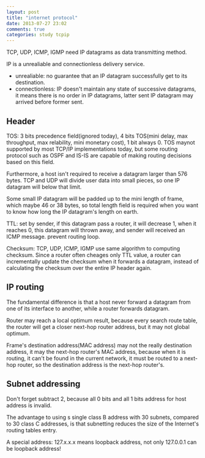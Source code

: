 ```yaml
---
layout: post
title: "internet protocol"
date: 2013-07-27 23:02
comments: true
categories: study tcpip
---
```


TCP, UDP, ICMP, IGMP need IP datagrams as data transmitting method.

IP is a unrealiable and connectionless delivery service.

* unrealiable: no guarantee that an IP datagram successfully get to its destination.
* connectionless: IP doesn't maintain any state of successive datagrams, it means there is no order in IP datagrams, latter sent IP datagram may arrived before former sent.

## Header

TOS: 3 bits precedence field(ignored today), 4 bits TOS(mini delay, max throughput, max relability, mini monetary cost), 1 bit always 0. TOS maynot supported by most TCP/IP implementations today, but some routing protocol such as OSPF and IS-IS are capable of making routing decisions based on this field.

Furthermore, a host isn't required to receive a datagram larger than 576 bytes. TCP and UDP will divide user data into small pieces, so one IP datagram will below that limit.

Some small IP datagram will be padded up to the mini length of frame, which maybe 46 or 38 bytes, so total length field is required when you want to know how long the IP datagram's length on earth.

TTL: set by sender, if this datagram pass a router, it will decrease 1, when it reaches 0, this datagram will thrown away, and sender will received an ICMP message. prevent routing loop.

Checksum: TCP, UDP, ICMP, IGMP use same algorithm to computing checksum. Since a router often cheages only TTL value, a router can incrementally update the checksum when it forwards a datagram, instead of calculating the checksum over the entire IP header again.

## IP routing

The fundamental difference is that a host never forward a datagram from one of its interface to another, while a router forwards datagram.

Router may reach a local optimum result, because every search route table, the router will get a closer next-hop router address, but it may not global optimum.

Frame's destination address(MAC address) may not the really destination address, it may the next-hop router's MAC address, because when it is routing, it can't be found in the current network, it must be routed to a next-hop router, so the destination address is the next-hop router's.

## Subnet addressing

Don't forget subtract 2, because all 0 bits and all 1 bits address for host address is invalid.

The advantage to using s single class B address with 30 subnets, compared to 30 class C addresses, is that subnetting reduces the size of the Internet's routing tables entry.

A special address: 127.x.x.x means loopback address, not only 127.0.0.1 can be loopback address!